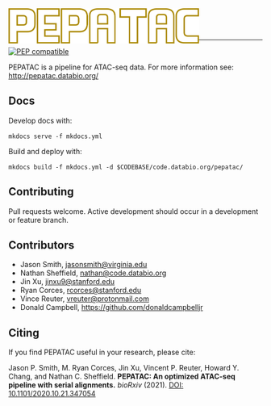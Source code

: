 <img src="docs/img/pepatac_logo_white.svg" alt="pepatac logo" height="70" align="left"/>

<br></br>

---

[![PEP compatible](http://pepkit.github.io/img/PEP-compatible-green.svg)](http://pepkit.github.io)

PEPATAC is a pipeline for ATAC-seq data. For more information see: http://pepatac.databio.org/

## Docs

Develop docs with:

```
mkdocs serve -f mkdocs.yml
```

Build and deploy with:

```
mkdocs build -f mkdocs.yml -d $CODEBASE/code.databio.org/pepatac/
```

## Contributing

Pull requests welcome. Active development should occur in a development or feature branch.

## Contributors

* Jason Smith, jasonsmith@virginia.edu
* Nathan Sheffield, nathan@code.databio.org
* Jin Xu, jinxu9@stanford.edu
* Ryan Corces, rcorces@stanford.edu
* Vince Reuter, vreuter@protonmail.com
* Donald Campbell, https://github.com/donaldcampbelljr

## Citing

If you find PEPATAC useful in your research, please cite: 

Jason P. Smith, M. Ryan Corces, Jin Xu, Vincent P. Reuter, Howard Y. Chang, and Nathan C. Sheffield. <b>PEPATAC: An optimized ATAC-seq pipeline with serial alignments.</b> <i>bioRxiv</i> (2021). <a href="https://doi.org/10.1101/2020.10.21.347054">DOI: 10.1101/2020.10.21.347054</a>

